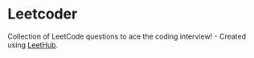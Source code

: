 # Leetcoder
Collection of LeetCode questions to ace the coding interview! - Created using [LeetHub](https://github.com/QasimWani/LeetHub).
